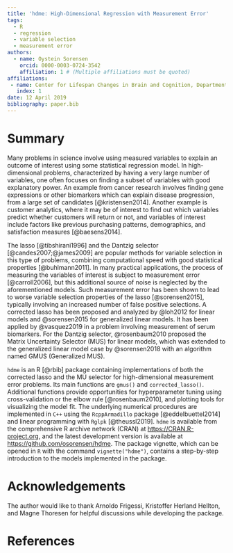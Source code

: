 ```yaml
---
title: 'hdme: High-Dimensional Regression with Measurement Error'
tags:
  - R
  - regression
  - variable selection
  - measurement error
authors:
  - name: Oystein Sorensen
    orcid: 0000-0003-0724-3542
    affiliation: 1 # (Multiple affiliations must be quoted)
affiliations:
 - name: Center for Lifespan Changes in Brain and Cognition, Department of Psychology, University of Oslo
   index: 1
date: 12 April 2019
bibliography: paper.bib
---
```


# Summary

Many problems in science involve using measured variables to explain an outcome of interest using some statistical regression model. In high-dimensional problems, characterized by having a very large number of variables, one often focuses on finding a subset of variables with good explanatory power. An example from cancer research involves finding gene expressions or other biomarkers which can explain disease progression, from a large set of candidates [@kristensen2014]. Another example is customer analytics, where it may be of interest to find out which variables predict whether customers will return or not, and variables of interest include factors like previous purchasing patterns, demographics, and satisfaction measures [@baesens2014]. 

The lasso [@tibshirani1996] and the Dantzig selector [@candes2007;@james2009] are popular methods for variable selection in this type of problems, combining computational speed with good statistical properties [@buhlmann2011]. In many practical applications, the process of measuring the variables of interest is subject to measurement error [@carroll2006], but this additional source of noise is neglected by the aforementioned models. Such measurement error has been shown to lead to worse variable selection properties of the lasso [@sorensen2015], typically involving an increased number of false positive selections. A corrected lasso has been proposed and analyzed by @loh2012 for linear models and @sorensen2015 for generalized linear models. It has been applied by @vasquez2019 in a problem involving measurement of serum biomarkers. For the Dantzig selector, @rosenbaum2010 proposed the Matrix Uncertainty Selector (MUS) for linear models, which was extended to the generalized linear model case by @sorensen2018 with an algorithm named GMUS (Generalized MUS).

``hdme`` is an R [@rbib] package containing implementations of both the corrected lasso and the MU selector for high-dimensional measurement error problems. Its main functions are ``gmus()`` and ``corrected_lasso()``. Additional functions provide opportunities for hyperparameter tuning using cross-validation or the elbow rule [@rosenbaum2010], and plotting tools for visualizing the model fit. The underlying numerical procedures are implemented in ``C++`` using the ``RcppArmadillo`` package [@eddelbuettel2014] and linear programming with ``Rglpk`` [@theussl2019]. ``hdme`` is available from the comprehensive R archive network (CRAN) at https://CRAN.R-project.org, and the latest development version is available at https://github.com/osorensen/hdme. The package vignette, which can be opened in ``R`` with the command ``vignette("hdme")``, contains a step-by-step introduction to the models implemented in the package.


# Acknowledgements

The author would like to thank Arnoldo Frigessi, Kristoffer Herland Hellton, and Magne Thoresen for helpful discussions while developing the package.

# References
